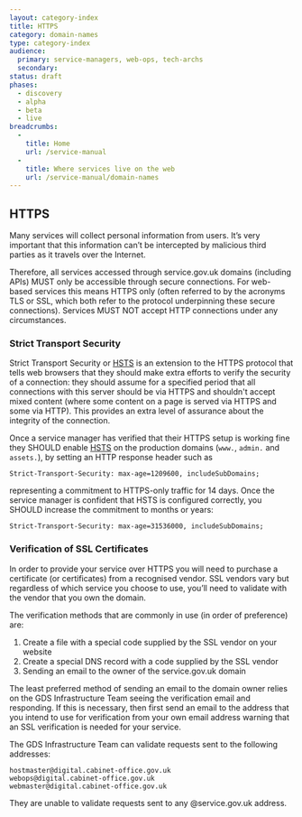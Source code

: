 ```yaml
---
layout: category-index
title: HTTPS
category: domain-names
type: category-index
audience:
  primary: service-managers, web-ops, tech-archs
  secondary:
status: draft
phases:
  - discovery
  - alpha
  - beta
  - live
breadcrumbs:
  -
    title: Home
    url: /service-manual
  -
    title: Where services live on the web
    url: /service-manual/domain-names
---
```


## HTTPS

Many services will collect personal information from users. It’s very important that this information can’t be
intercepted by malicious third parties as it travels over the Internet.

Therefore, all services accessed through service.gov.uk domains (including APIs) MUST only be accessible through
secure connections. For web-based services this means HTTPS only (often referred to by the acronyms TLS or SSL,
which both refer to the protocol underpinning these secure connections). Services MUST NOT accept HTTP connections
under any circumstances.

### Strict Transport Security

Strict Transport Security or [HSTS](https://en.wikipedia.org/wiki/HTTP_Strict_Transport_Security) is an extension
to the HTTPS protocol that tells web browsers that they should make extra efforts to verify the security of a
connection: they should assume for a specified period that all connections with this server should be via HTTPS
and shouldn't accept mixed content (where some content on a page is served via HTTPS and some via HTTP). This
provides an extra level of assurance about the integrity of the connection.

Once a service manager has verified that their HTTPS setup is working fine they SHOULD enable
[HSTS](https://en.wikipedia.org/wiki/HTTP_Strict_Transport_Security) on the production domains (`www.`, `admin.`
and `assets.`), by setting an HTTP response header such as

    Strict-Transport-Security: max-age=1209600, includeSubDomains;

representing a commitment to HTTPS-only traffic for 14 days. Once the service manager is confident that HSTS
is configured correctly, you SHOULD increase the commitment to months or years:

    Strict-Transport-Security: max-age=31536000, includeSubDomains;

### Verification of SSL Certificates

In order to provide your service over HTTPS you will need to purchase a certificate (or certificates) from a
recognised vendor. SSL vendors vary but regardless of which service you choose to use, you’ll need to validate
with the vendor that you own the domain.

The verification methods that are commonly in use (in order of preference) are:

1. Create a file with a special code supplied by the SSL vendor on your website
2. Create a special DNS record with a code supplied by the SSL vendor
3. Sending an email to the owner of the service.gov.uk domain

The least preferred method of sending an email to the domain owner relies on the GDS Infrastructure Team
seeing the verification email and responding. If this is necessary, then first send an email to the address that
you intend to use for verification from your own email address warning that an SSL verification is needed for
your service.

The GDS Infrastructure Team can validate requests sent to the following addresses:

    hostmaster@digital.cabinet-office.gov.uk
    webops@digital.cabinet-office.gov.uk
    webmaster@digital.cabinet-office.gov.uk

They are unable to validate requests sent to any @service.gov.uk address.

